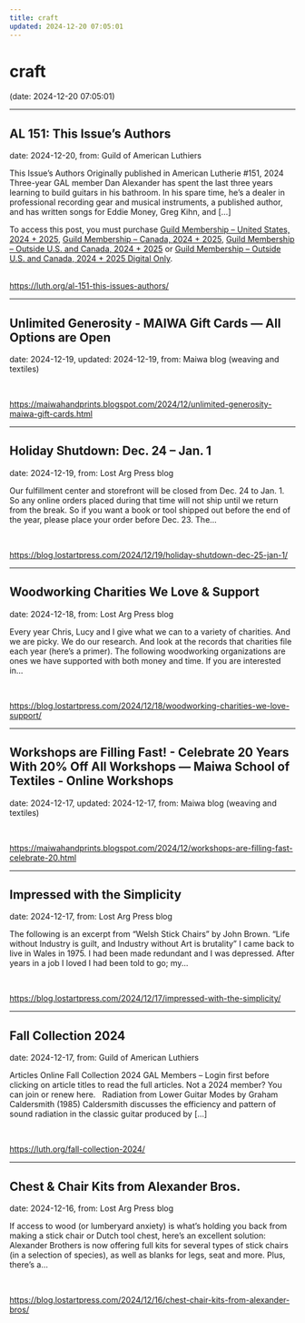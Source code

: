 ```yaml
---
title: craft
updated: 2024-12-20 07:05:01
---
```


# craft

(date: 2024-12-20 07:05:01)

---

## AL 151: This Issue’s Authors

date: 2024-12-20, from: Guild of American Luthiers

<p>This Issue’s Authors Originally published in American Lutherie #151, 2024 Three-year GAL member Dan Alexander has spent the last three years learning to build guitars in his bathroom. In his spare time, he’s a dealer in professional recording gear and musical instruments, a published author, and has written songs for Eddie Money, Greg Kihn, and [&#8230;]</p>
 		<div class="woocommerce">
			<div class="woocommerce-info wc-memberships-restriction-message wc-memberships-message wc-memberships-content-restricted-message">
				To access this post, you must purchase <span class="wc-memberships-products-grant-access"><a href="https://luth.org/products/membership-products/membership/?attribute_your-location=United+States&#038;attribute_membership-years=2024+%2B+2025">Guild Membership &#8211; United States, 2024 + 2025</a>, <a href="https://luth.org/products/membership-products/membership/?attribute_your-location=Canada&#038;attribute_membership-years=2024+%2B+2025">Guild Membership &#8211; Canada, 2024 + 2025</a>, <a href="https://luth.org/products/membership-products/membership/?attribute_your-location=Outside+U.S.+and+Canada&#038;attribute_membership-years=2024+%2B+2025">Guild Membership &#8211; Outside U.S. and Canada, 2024 + 2025</a> or <a href="https://luth.org/products/membership-products/membership/?attribute_your-location=Outside+U.S.+and+Canada&#038;attribute_membership-years=2024+%2B+2025+Digital+Only">Guild Membership &#8211; Outside U.S. and Canada, 2024 + 2025 Digital Only</a></span>.		    </div>
		</div>
		 

<br> 

<https://luth.org/al-151-this-issues-authors/>

---

## Unlimited Generosity - MAIWA Gift Cards — All Options are Open

date: 2024-12-19, updated: 2024-12-19, from: Maiwa blog (weaving and textiles)

 

<br> 

<https://maiwahandprints.blogspot.com/2024/12/unlimited-generosity-maiwa-gift-cards.html>

---

## Holiday Shutdown: Dec. 24 – Jan. 1

date: 2024-12-19, from: Lost Arg Press blog

Our fulfillment center and storefront will be closed from Dec. 24 to Jan. 1. So any online orders placed during that time will not ship until we return from the break. So if you want a book or tool shipped out before the end of the year, please place your order before Dec. 23. The... 

<br> 

<https://blog.lostartpress.com/2024/12/19/holiday-shutdown-dec-25-jan-1/>

---

## Woodworking Charities We Love & Support

date: 2024-12-18, from: Lost Arg Press blog

Every year Chris, Lucy and I give what we can to a variety of charities. And we are picky. We do our research. And look at the records that charities file each year (here’s a primer). The following woodworking organizations are ones we have supported with both money and time. If you are interested in... 

<br> 

<https://blog.lostartpress.com/2024/12/18/woodworking-charities-we-love-support/>

---

## Workshops are Filling Fast! - Celebrate 20 Years With 20% Off All Workshops — Maiwa School of Textiles - Online Workshops

date: 2024-12-17, updated: 2024-12-17, from: Maiwa blog (weaving and textiles)

 

<br> 

<https://maiwahandprints.blogspot.com/2024/12/workshops-are-filling-fast-celebrate-20.html>

---

## Impressed with the Simplicity

date: 2024-12-17, from: Lost Arg Press blog

The following is an excerpt from &#8220;Welsh Stick Chairs&#8221; by John Brown. “Life without Industry is guilt, and Industry without Art is brutality” I came back to live in Wales in 1975. I had been made redundant and I was depressed. After years in a job I loved I had been told to go; my... 

<br> 

<https://blog.lostartpress.com/2024/12/17/impressed-with-the-simplicity/>

---

## Fall Collection 2024

date: 2024-12-17, from: Guild of American Luthiers

Articles Online Fall Collection 2024 GAL Members – Login first before clicking on article titles to read the full articles. Not a 2024 member? You can join or renew here. &#160; Radiation from Lower Guitar Modes by Graham Caldersmith (1985) Caldersmith discusses the efficiency and pattern of sound radiation in the classic guitar produced by [&#8230;] 

<br> 

<https://luth.org/fall-collection-2024/>

---

## Chest & Chair Kits from Alexander Bros.

date: 2024-12-16, from: Lost Arg Press blog

If access to wood (or lumberyard anxiety) is what&#8217;s holding you back from making a stick chair or Dutch tool chest, here&#8217;s an excellent solution: Alexander Brothers is now offering full kits for several types of stick chairs (in a selection of species), as well as blanks for legs, seat and more. Plus, there&#8217;s a... 

<br> 

<https://blog.lostartpress.com/2024/12/16/chest-chair-kits-from-alexander-bros/>

